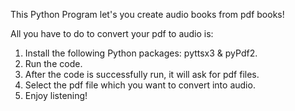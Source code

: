 This Python Program let's you create audio books from pdf books!

All you have to do to convert your pdf to audio is:

1) Install the following Python packages: pyttsx3 & pyPdf2.
2) Run the code.
3) After the code is successfully run, it will ask for pdf files.
4) Select the pdf file which you want to convert into audio.
5) Enjoy listening!
